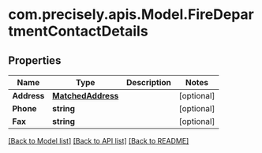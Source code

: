 # com.precisely.apis.Model.FireDepartmentContactDetails
## Properties

Name | Type | Description | Notes
------------ | ------------- | ------------- | -------------
**Address** | [**MatchedAddress**](MatchedAddress.md) |  | [optional] 
**Phone** | **string** |  | [optional] 
**Fax** | **string** |  | [optional] 

[[Back to Model list]](../README.md#documentation-for-models) [[Back to API list]](../README.md#documentation-for-api-endpoints) [[Back to README]](../README.md)

